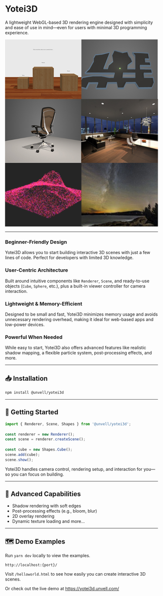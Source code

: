 # Yotei3D

A lightweight WebGL-based 3D rendering engine designed with simplicity and ease of use in mind—even for users with minimal 3D programming experience.

![Examples](https://github.com/unvell/yotei3d/blob/main/examples/public/img/examples.jpg)

---


### Beginner-Friendly Design

  Yotei3D allows you to start building interactive 3D scenes with just a few lines of code. Perfect for developers with limited 3D knowledge.

### User-Centric Architecture

  Built around intuitive components like `Renderer`, `Scene`, and ready-to-use objects (`Cube`, `Sphere`, etc.), plus a built-in viewer controller for camera interaction.

### Lightweight & Memory-Efficient

  Designed to be small and fast, Yotei3D minimizes memory usage and avoids unnecessary rendering overhead, making it ideal for web-based apps and low-power devices.

### Powerful When Needed

  While easy to start, Yotei3D also offers advanced features like realistic shadow mapping, a flexible particle system, post-processing effects, and more.

---

## 📥 Installation

```bash
npm install @unvell/yotei3d
```

---

## 🚀 Getting Started

```js
import { Renderer, Scene, Shapes } from '@unvell/yotei3d';

const renderer = new Renderer();
const scene = renderer.createScene();

const cube = new Shapes.Cube();
scene.add(cube);
scene.show();
```

Yotei3D handles camera control, rendering setup, and interaction for you—so you can focus on building.

---

## 🌟 Advanced Capabilities

- Shadow rendering with soft edges  
- Post-processing effects (e.g., bloom, blur)  
- 2D overlay rendering  
- Dynamic texture loading and more...

---

## 🗺️ Demo Examples

Run `yarn dev` locally to view the examples.

```
http://localhost:{port}/
```

Visit `/helloworld.html` to see how easily you can create interactive 3D scenes.

Or check out the live demo at https://yotei3d.unvell.com/


